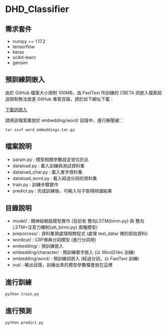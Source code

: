 # DHD_Classifier

## 需求套件

* numpy == 1.17.2
* tensorflow
* keras
* scikit-learn
* gensim

## 預訓練詞嵌入

由於 GitHub 檔案大小限制 100MB，由 FastText 所訓練的 CBETA 詞嵌入檔案超過限制無法放進 GitHub 專案目錄，請於如下網址下載：

[下載詞嵌入](https://drive.google.com/file/d/1JQwQ5N2BE4YEif-Y6HZdU07MoEDE7sIH/view?usp=sharing)

請將該檔案置放於 embedding/word/ 目錄中，進行解壓縮：

    tar zxvf word_embeddings.tar.gz

## 檔案說明

* param.py : 模型相關參數設定皆位於此
* dataload.py : 載入訓練與測試資料集
 * dataload_char.py : 載入單字資料集
 * dataload_word.py : 載入經過分詞的資料集
* train.py : 訓練步驟實作
* predict.py : 完成訓練後，可輸入句子取得辨識結果

## 目錄說明

* model/ : 類神經網路模型實作 (目前有 雙向LSTM(birnn.py) 與 雙向LSTM+注意力機制(att_birnn.py) 兩種模型)
* preporcess/ : 資料集預處理相關程式 (處理 test_data/ 裡的原始資料)
* wordcut/ : CRF佛典分詞模型 (進行分詞用)
* embedding/ : 預訓練嵌入
 * embedding/character/ : 預訓練單字嵌入 (以 Word2Vec 訓練)
 * embedding/word/ : 預訓練詞嵌入 (經過分詞，以 FastText 訓練)
* out/ : 輸出目錄，訓練出來的模型參數檔會放在這裡

## 進行訓練

    python train.py

## 進行預測

    python predict.py
